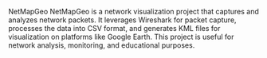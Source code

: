 NetMapGeo
NetMapGeo is a network visualization project that captures and analyzes network packets. It leverages Wireshark for packet capture, processes the data into CSV format, and generates KML files for visualization on platforms like Google Earth. This project is useful for network analysis, monitoring, and educational purposes.
